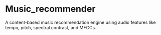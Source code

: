 # Music_recommender
A content-based music recommendation engine using audio features like tempo, pitch, spectral contrast, and MFCCs.
